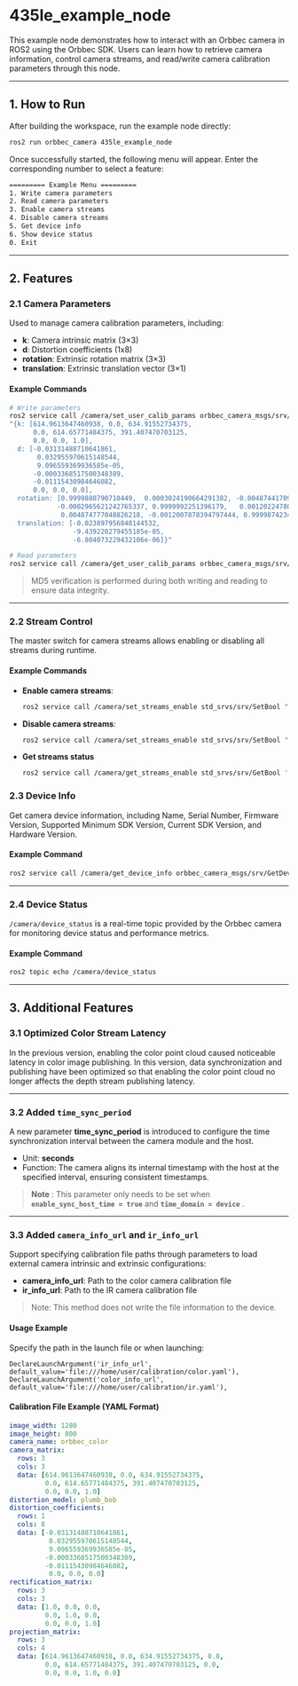 # 435le\_example\_node

This example node demonstrates how to interact with an Orbbec camera in ROS2 using the Orbbec SDK.
Users can learn how to retrieve camera information, control camera streams, and read/write camera calibration parameters through this node.

---

## 1. How to Run

After building the workspace, run the example node directly:

```bash
ros2 run orbbec_camera 435le_example_node
```

Once successfully started, the following menu will appear. Enter the corresponding number to select a feature:

```bash
========= Example Menu =========
1. Write camera parameters
2. Read camera parameters
3. Enable camera streams
4. Disable camera streams
5. Get device info
6. Show device status
0. Exit
```

---

## 2. Features

### 2.1 Camera Parameters

Used to manage camera calibration parameters, including:

* **k**: Camera intrinsic matrix (3×3)
* **d**: Distortion coefficients (1x8)
* **rotation**: Extrinsic rotation matrix (3×3)
* **translation**: Extrinsic translation vector (3×1)

#### Example Commands

```bash
# Write parameters
ros2 service call /camera/set_user_calib_params orbbec_camera_msgs/srv/SetUserCalibParams \
"{k: [614.9613647460938, 0.0, 634.91552734375,
      0.0, 614.65771484375, 391.407470703125,
      0.0, 0.0, 1.0],
  d: [-0.03131488710641861,
       0.032955970615148544,
       9.096559369936585e-05,
      -0.0003368517500348389,
      -0.01115430984646082,
      0.0, 0.0, 0.0],
  rotation: [0.9999880790710449,  0.0003024190664291382, -0.004874417092651129,
            -0.0002965621242765337, 0.9999992251396179,   0.001202247804030776,
             0.004874777048826218, -0.0012007878394797444, 0.9999874234199524],
  translation: [-0.023897956848144532,
                -9.439220279455185e-05,
                -6.804073229432106e-06]}"
```

```bash
# Read parameters
ros2 service call /camera/get_user_calib_params orbbec_camera_msgs/srv/GetUserCalibParams '{}'
```

> MD5 verification is performed during both writing and reading to ensure data integrity.

---

### 2.2 Stream Control

The master switch for camera streams allows enabling or disabling all streams during runtime.

#### Example Commands

* **Enable camera streams**:

  ```bash
  ros2 service call /camera/set_streams_enable std_srvs/srv/SetBool "{data: true}"
  ```
* **Disable camera streams**:

  ```bash
  ros2 service call /camera/set_streams_enable std_srvs/srv/SetBool "{data: false}"
  ```

- **Get streams status**

  ```bash
  ros2 service call /camera/get_streams_enable std_srvs/srv/GetBool '{}'
  ```

### 2.3 Device Info

Get camera device information, including Name, Serial Number, Firmware Version, Supported Minimum SDK Version, Current SDK Version, and Hardware Version.

#### Example Command

```bash
ros2 service call /camera/get_device_info orbbec_camera_msgs/srv/GetDeviceInfo "{}"
```

---

### 2.4 Device Status

`/camera/device_status` is a real-time topic provided by the Orbbec camera for monitoring device status and performance metrics.

#### Example Command

```bash
ros2 topic echo /camera/device_status
```

---

## 3. Additional Features

### 3.1 Optimized Color Stream Latency

In the previous version, enabling the color point cloud caused noticeable latency in color image publishing.
In this version, data synchronization and publishing have been optimized so that enabling the color point cloud no longer affects the depth stream publishing latency.

---


### 3.2 Added `time_sync_period`

A new parameter **time_sync_period** is introduced to configure the time synchronization interval between the camera module and the host.

* Unit: **seconds**
* Function: The camera aligns its internal timestamp with the host at the specified interval, ensuring consistent timestamps.

>  **Note** : This parameter only needs to be set when **`enable_sync_host_time = true`** and  **`time_domain = device`** .

---

### 3.3 Added `camera_info_url` and `ir_info_url`

Support specifying calibration file paths through parameters to load external camera intrinsic and extrinsic configurations:

* **camera\_info\_url**: Path to the color camera calibration file
* **ir\_info\_url**: Path to the IR camera calibration file

> Note: This method does not write the file information to the device.

#### Usage Example

Specify the path in the launch file or when launching:

```launch
DeclareLaunchArgument('ir_info_url', default_value='file:///home/user/calibration/color.yaml'),
DeclareLaunchArgument('color_info_url', default_value='file:///home/user/calibration/ir.yaml'),
```

#### Calibration File Example (YAML Format)

```yaml
image_width: 1280
image_height: 800
camera_name: orbbec_color
camera_matrix:
  rows: 3
  cols: 3
  data: [614.9613647460938, 0.0, 634.91552734375,
         0.0, 614.65771484375, 391.407470703125,
         0.0, 0.0, 1.0]
distortion_model: plumb_bob
distortion_coefficients:
  rows: 1
  cols: 8
  data: [-0.03131488710641861,
          0.032955970615148544,
          9.096559369936585e-05,
         -0.0003368517500348389,
         -0.01115430984646082,
          0.0, 0.0, 0.0]
rectification_matrix:
  rows: 3
  cols: 3
  data: [1.0, 0.0, 0.0,
         0.0, 1.0, 0.0,
         0.0, 0.0, 1.0]
projection_matrix:
  rows: 3
  cols: 4
  data: [614.9613647460938, 0.0, 634.91552734375, 0.0,
         0.0, 614.65771484375, 391.407470703125, 0.0,
         0.0, 0.0, 1.0, 0.0]
```
